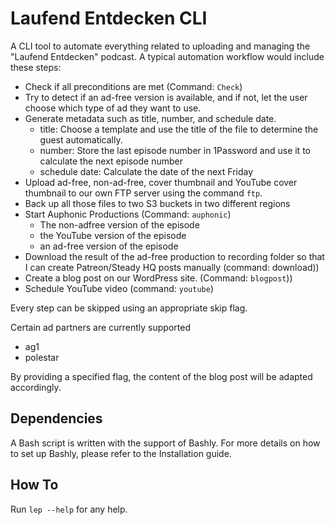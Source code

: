 # Laufend Entdecken CLI

A CLI tool to automate everything related to uploading and managing the "Laufend Entdecken" podcast. A typical automation workflow would include these steps:

* Check if all preconditions are met (Command: `Check`)
* Try to detect if an ad-free version is available, and if not, let the user choose which type of ad they want to use.
* Generate metadata such as title, number, and schedule date.
  * title: Choose a template and use the title of the file to determine the guest automatically.
  * number: Store the last episode number in 1Password and use it to calculate the next episode number  
  * schedule date: Calculate the date of the next Friday  
* Upload ad-free, non-ad-free, cover thumbnail and YouTube cover thumbnail to our own FTP server using the command `ftp`.
* Back up all those files to two S3 buckets in two different regions 
* Start Auphonic Productions (Command: `auphonic`)
  * The non-adfree version of the episode
  * the YouTube version of the episode
  * an ad-free version of the episode
* Download the result of the ad-free production to recording folder so that I can create Patreon/Steady HQ posts manually (command: download))
* Create a blog post on our WordPress site. (Command: `blogpost`))
* Schedule YouTube video (command: `youtube`)

Every step can be skipped using an appropriate skip flag. 

Certain ad partners are currently supported
* ag1
* polestar

By providing a specified flag, the content of the blog post will be adapted accordingly.

## Dependencies
A Bash script is written with the support of Bashly. For more details on how to set up Bashly, please refer to the Installation guide.

## How To

Run `lep --help` for any help.


